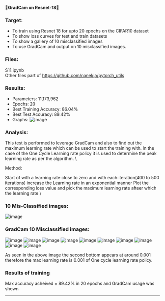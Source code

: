 &#x1F537;**GradCam on Resnet-18**&#x1F537;

### Target:

* To train using Resnet 18 for upto 20 epochs on the CIFAR10 dataset
* To show loss curves for test and train datasets
* To show a gallery of 10 misclassified images
* To use GradCam and output on 10 misclassified images.

### Files:
S11.ipynb\
Other files part of https://github.com/nanekja/pytorch_utils 

### Results:
* Parameters: 11,173,962
* Epochs: 20
* Best Training Accuracy: 86.04%
* Best Test Accuracy: 89.42%
* Graphs:
 ![image](https://github.com/nanekja/tsai/assets/12238843/f3cda075-5253-4b5e-9e91-d15abbf653cb)


### Analysis:

This test is performed to leverage GradCam and also to find out the maximum learning rate which can be used to start the training with. In the case of the One Cycle Learning rate policy it is used to determine the peak learning rate as per the algorithm. \

Method: 

Start of with a learning rate close to zero and with each iteration(400 to 500 iterations) increase the Learning rate in an exponential manner
Plot the corresponding loss value and pick the maximum learning rate afteer which the learning rate \

### 10 Mis-Classified images:
![image](https://github.com/nanekja/tsai/assets/12238843/0017110c-2fa3-44be-9bd0-a1e32f138cba)


### GradCam 10 Misclassified images:
![image](https://github.com/nanekja/tsai/assets/12238843/6b45f141-b88f-47bb-a803-67bc858c8aa9)
![image](https://github.com/nanekja/tsai/assets/12238843/1008d8b5-4e6e-43ca-b212-3498d7c09056)
![image](https://github.com/nanekja/tsai/assets/12238843/00361c5f-c1fa-421b-9812-bece53a68b84)
![image](https://github.com/nanekja/tsai/assets/12238843/b543c14a-ae0d-4041-b27b-76ad42054daa)
![image](https://github.com/nanekja/tsai/assets/12238843/dfe38448-31a6-4361-aae0-bd8c74e7baa8)
![image](https://github.com/nanekja/tsai/assets/12238843/b8913079-7abe-4337-9135-0a08646f5ab2)
![image](https://github.com/nanekja/tsai/assets/12238843/49be0cb5-51fc-4058-9ea0-0b9a468be200)
![image](https://github.com/nanekja/tsai/assets/12238843/d3bcbead-be72-401b-8ea9-24885530ff6b)
![image](https://github.com/nanekja/tsai/assets/12238843/2479c586-199f-4c0b-b754-5e46e4b15da2)
![image](https://github.com/nanekja/tsai/assets/12238843/502094dc-40ce-4851-a3af-22ac0486aaa8)


As seen in the above image the second bottom appears at around 0.001 therefore the max learning rate is 0.001 of One cycle learning rate policy.

### Results of training
Max accuracy acheived = 89.42% in 20 epochs and GradCam usage was shown

---------------------------------------------------------------------------------------------------------------------------------------------------------------------
